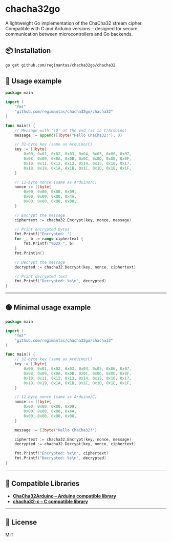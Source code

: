 # chacha32go

A lightweight Go implementation of the ChaCha32 stream cipher.  
Compatible with C and Arduino versions – designed for secure communication between microcontrollers and Go backends.

## 📦 Installation

```bash
go get github.com/regimantas/chacha32go/chacha32
```

## 🔐 Usage example

```go
package main

import (
    "fmt"
    "github.com/regimantas/chacha32go/chacha32"
)

func main() {
    // Message with '\0' at the end (as in C/Arduino)
    message := append([]byte("Hello ChaCha32!"), 0)

    // 32-byte key (same as Arduino/C)
    key := []byte{
        0x00, 0x01, 0x02, 0x03, 0x04, 0x05, 0x06, 0x07,
        0x08, 0x09, 0x0A, 0x0B, 0x0C, 0x0D, 0x0E, 0x0F,
        0x10, 0x11, 0x12, 0x13, 0x14, 0x15, 0x16, 0x17,
        0x18, 0x19, 0x1A, 0x1B, 0x1C, 0x1D, 0x1E, 0x1F,
    }

    // 12-byte nonce (same as Arduino/C)
    nonce := []byte{
        0x00, 0x00, 0x00, 0x09,
        0x00, 0x00, 0x00, 0x4A,
        0x00, 0x00, 0x00, 0x00,
    }

    // Encrypt the message
    ciphertext := chacha32.Encrypt(key, nonce, message)

    // Print encrypted bytes
    fmt.Printf("Encrypted: ")
    for _, b := range ciphertext {
        fmt.Printf("%02X ", b)
    }
    fmt.Println()

    // Decrypt the message
    decrypted := chacha32.Decrypt(key, nonce, ciphertext)

    // Print decrypted text
    fmt.Printf("Decrypted: %s\n", decrypted)
}
```

---

## 🟢 Minimal usage example

```go
package main

import (
    "fmt"
    "github.com/regimantas/chacha32go/chacha32"
)

func main() {
    // 32-byte key (same as Arduino/C)
    key := []byte{
        0x00, 0x01, 0x02, 0x03, 0x04, 0x05, 0x06, 0x07,
        0x08, 0x09, 0x0A, 0x0B, 0x0C, 0x0D, 0x0E, 0x0F,
        0x10, 0x11, 0x12, 0x13, 0x14, 0x15, 0x16, 0x17,
        0x18, 0x19, 0x1A, 0x1B, 0x1C, 0x1D, 0x1E, 0x1F,
    }

    // 12-byte nonce (same as Arduino/C)
    nonce := []byte{
        0x00, 0x00, 0x00, 0x09,
        0x00, 0x00, 0x00, 0x4A,
        0x00, 0x00, 0x00, 0x00,
    }

    message := []byte("Hello ChaCha32!")

    ciphertext := chacha32.Encrypt(key, nonce, message)
    decrypted := chacha32.Decrypt(key, nonce, ciphertext)

    fmt.Printf("Encrypted: %x\n", ciphertext)
    fmt.Printf("Decrypted: %s\n", decrypted)
}
```

---

## 🔗 Compatible Libraries

- **[ChaCha32Arduino – Arduino compatible library](https://github.com/regimantas/ChaCha32Arduino/)**
- **[chacha32-c – C compatible library](https://github.com/regimantas/chacha32-c/)**

---

## 📄 License

MIT
